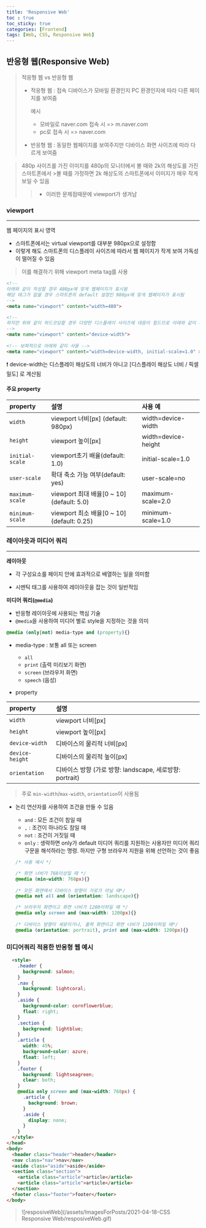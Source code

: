 ```yaml
---
title: 'Responsive Web'
toc : true
toc_sticky: true
categories: [Frontend]
tags: [Web, CSS, Responsive Web]
---
```




## 반응형 웹(Responsive Web)

> 적응형 웹 vs 반응형 웹
>
> - 적응형 웹 : 접속 디바이스가 모바일 환경인지 PC 환경인지에 따라 다른 페이지를 보여줌
>
>    예시
>
>   - 모바일로 naver.com 접속 시 => m.naver.com
>   - pc로 접속 시 => naver.com
>
> 
>
> - 반응형 웹 : 동일한 웹페이지를 보여주지만 디바이스 화면 사이즈에 따라 다르게 보여줌



>480p 사이즈를 가진 이미지를 480p의 모니터에서 볼 때와 2k의 해상도를 가진 스마트폰에서 >볼 때를 가정하면 2k 해상도의 스마트폰에서 이미지가 매우 작게 보일 수 있음
>
>> - 이러한 문제점때문에 viewport가 생겨남







### viewport

---

웹 페이지의 표시 영역

- 스마트폰에서는 virtual viewport를 대부분 980px으로 설정함
- 이렇게 해도 스마트폰의 디스플레이 사이즈에 따라서 웹 페이지가 작게 보여 가독성이 떨어질 수 있음

> 이를 해결하기 위해 viewport meta tag를 사용

```html
<!--
아래와 같이 작성할 경우 480px에 맞게 웹페이지가 표시됨
해당 태그가 없을 경우 스마트폰의 default 설정인 980px에 맞게 웹페이지가 표시됨
-->
<meta name="viewport" content="width=480">

<!--
하지만 위와 같이 하드코딩할 경우 다양한 디스플레이 사이즈에 대응이 힘드므로 아래와 같이 사용하여 각 기기에 알맞는 너비값을 가져옴
-->
<mate name="viewport" content="device-width">
    
<!-- 보펴적으로 아래와 같이 사용 -->
<meta name="viewport" content="width=device-width, initial-scale=1.0" >
```

❗ device-width는 디스플레이 해상도의 너비가 아니고 [디스플레이 해상도 너비 / 픽셀 밀도] 로 계산됨





#### 주요 property

| property        | 설명                                       | 사용 예             |
| :-------------- | :----------------------------------------- | :------------------ |
| `width`         | viewport 너비[px] (default: 980px)         | width=device-width  |
| `height`        | viewport 높이[px]                          | width=device-height |
| `initial-scale` | viewport초기 배율(default: 1.0)            | initial-scale=1.0   |
| `user-scale`    | 확대 축소 가능 여부(default: yes)          | user-scale=no       |
| `maximum-scale` | viewport 최대 배율[0 ~ 10] (default: 5.0)  | maximum-scale=2.0   |
| `minimum-scale` | viewport 최소 배율[0 ~ 10] (default: 0.25) | minimum-scale=1.0   |







### 레이아웃과 미디어 쿼리

---

**레이아웃**

- 각 구성요소를 페이지 안에 효과적으로 배열하는 일을 의미함

- 시멘틱 태그를 사용하여 레이아웃을 잡는 것이 일반적임





**미디어 쿼리(`@media`)**

- 반응형 레이아웃에 사용되는 핵심 기술
- `@media`을 사용하여 미디어 별로 style을 지정하는 것을 의미



```css
@media (only|not) media-type and (property){}
```

- media-type : 보통 all 또는 screen
   - `all`
   - `print` (출력 미리보기 화면)
   - `screen` (브라우저 화면)
   - `speech` (음성)

- property

| property        | 설명                                                     |
| :-------------- | :------------------------------------------------------- |
| `width`         | viewport 너비[px]                                        |
| `height`        | viewport 높이[px]                                        |
| `device-width`  | 디바이스의 물리적 너비[px]                               |
| `device-height` | 디바이스의 물리적 높이[px]                               |
| `orientation`   | 디바이스 방향 (가로 방향: landscape, 세로방향: portrait) |

> 주로 `min-width`/`max-width`, `orientation`이 사용됨



- 논리 연산자를 사용하여 조건을 만들 수 있음
  - `and` : 모든 조건이 참일 때
  - `,` : 조건이 하나라도 참일 때
  - `not` : 조건이 거짓일 때
  - `only` : 생략하면 only가 default 미디어 쿼리를 지원하는 사용자만 미디어 쿼리 구문을 해석하라는 명령. 하지만 구형 브라우저 지원을 위해 선언하는 것이 좋음

  ```css
  /* 사용 예시 */
  
  /* 화면 너비가 768이상일 때 */
  @media (min-width: 768px){}
      
  /* 모든 화면에서 디바이스 방향이 가로가 아닐 때*/
  @media not all and (orientation: landscape){}
  
  /* 브라우저 화면이고 화면 너비가 1200이하일 때 */
  @media only screen and (max-width: 1200px){}
      
  /* 디바이스 방향이 세로이거나, 출력 화면이고 화면 너비가 1200이하일 때*/
  @media (orientation: portrait), print and (max-width: 1200px){}
  ```







### 미디어쿼리 적용한 반응형 웹 예시

```html
  <style>
    .header {
      background: salmon;
    }
    .nav {
      background: lightcoral;
    }
    .aside {
      background-color: cornflowerblue;
      float: right;
    }
    .section {
      background: lightblue;
    }
    .article {
      width: 45%;
      background-color: azure;
      float: left;
    }
    .footer {
      background: lightseagreen;
      clear: both;
    }
    @media only screen and (max-width: 768px) {
      .article {
        background: brown;
      }
      .aside {
        display: none;
      }
    }
  </style>
</head>
<body>
  <header class="header">header</header>
  <nav class="nav">nav</nav>
  <aside class="aside">aside</aside>
  <section class="section">
    <article class="article">article</article>
    <article class="article">article</article>
  </section>
  <footer class="footer">footer</footer>
</body>
```

> ![resposiveWeb](/assets/ImagesForPosts/2021-04-18-CSS Responsive Web/resposiveWeb.gif)

